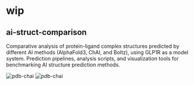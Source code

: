 # wip


## ai-struct-comparison
Comparative analysis of protein-ligand complex structures predicted by different AI methods (AlphaFold3, ChAI, and Boltz), using GLP1R as a model system. Prediction pipelines, analysis scripts, and visualization tools for benchmarking AI structure prediction methods.

![pdb-chai](ai-struct-comparison/results/glp1r_glp1/pymol/pdb-chai.png) 
![pdb-chai](ai-struct-comparison/results/glp1r_glp1/pymol/pdb-chai.gif)
